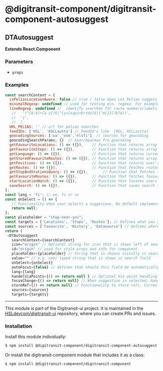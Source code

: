 # @digitransit-component/digitransit-component-autosuggest

<!-- Generated by documentation.js. Update this documentation by updating the source code. -->

## DTAutosuggest

**Extends React.Component**

### Parameters

-   `props`  

### Examples

```javascript
const searchContext = {
  isPeliasLocationAware: false // true / false does Let Pelias suggest based on current user location
  minimalRegexp: undefined // used for testing min. regexp. For example: new RegExp('.{2,}'),
  lineRegexp: undefined //  identify searches for route numbers/labels: bus | train | metro. For example: new RegExp(
   //   '(^[0-9]+[a-z]?$|^[yuleapinkrtdz]$|(^m[12]?b?$))',
   //  'i',
   //  ),
  URL_PELIAS: '' // url for pelias searches
  feedIDs: ['HSL', 'HSLLautta'] // FeedId's like  [HSL, HSLLautta]
  geocodingSources: ['oa','osm','nlsfi']  // sources for geocoding
  geocodingSearchParams; {}  // Searchparmas fro geocoding
  getFavouriteLocations: () => ({}),    // Function that returns array of favourite locations.
  getFavouriteStops: () => ({}),        // Function that returns array of favourite stops.
  getLanguage: () => ({}),              // Function that returns current language.
  getStoredFavouriteRoutes: () => ({}), // Function that returns array of favourite routes.
  getPositions: () => ({}),             // Function that returns user's geolocation.
  getRoutes: () => ({}),                // Function that fetches routes from graphql API.
  getStopAndStationsQuery: () => ({}),       // Function that fetches favourite stops and stations from graphql API.
  getFavouriteRoutes: () => ({}),       // Function that fetches favourite routes from graphql API.
  startLocationWatch: () => ({}),       // Function that locates users geolocation.
  saveSearch: () => ({}),               // Function that saves search to old searches store.
};
const lang = 'fi'; // en, fi or sv
const onSelect = () => {
   // Funtionality when user selects a suggesions. No default implementation is given.
   return null;
};
const placeholder = "stop-near-you";
const targets = ['Locations', 'Stops', 'Routes']; // Defines what you are searching. all available options are Locations, Stops, Routes, SelectPositionFomMap and CurrentPosition. Leave empty to search all targets.
const sources = ['Favourite', 'History', 'Datasource'] // Defines where you are searching. all available are: Favourite, History (previously searched searches) and Datasource. Leave empty to use all sources.
return (
 <DTAutosuggest
   searchContext={searchContext}
   icon="origin" // Optional String for icon that is shown left of searchfield. used with Icon library
   id="origin" // used for style props and info for component.
   placeholder={placeholder} // String that is showns initally in search field
   value="" // e.g. user typed string that is shown in search field
   onSelect={onSelect}
   autoFocus={false} // defines that should this field be automatically focused when page is loaded.
   lang={lang}
   handelViaPoints={() => return null } // Optional Via point handling logic. This is currently managed with DTAutosuggestpanel by default, but if DTAutosuggest is used seperatelly own implementation must be provided.
   focusChange={() => return null} // When suggestion is selected, handle changing focus. This is currently managed with DTAutosuggestpanel by default, but if DTAutosuggest is used seperatelly own implementation must be provided.
   storeRef={() => return null} // Functionality to store refs. Currenlty managed with DTAutosuggestpanel by default, but if DTAutosuggest is used seperatelly own implementation must be provided.
   sources={sources}
   targets={targets}
```

<!-- This file is automatically generated. Please don't edit it directly:
if you find an error, edit the source file (likely index.js), and re-run
./scripts/generate-readmes in the digitransit-component project. -->

---

This module is part of the Digitransit-ui project. It is maintained in the
[HSLdevcom/digitransit-ui](https://github.com/HSLdevcom/digitransit-ui) repository, where you can create
PRs and issues.

### Installation

Install this module individually:

```sh
$ npm install @digitransit-component/digitransit-component-autosuggest
```

Or install the digitransit-component module that includes it as a class:

```sh
$ npm install @digitransit-component/digitransit-component
```
